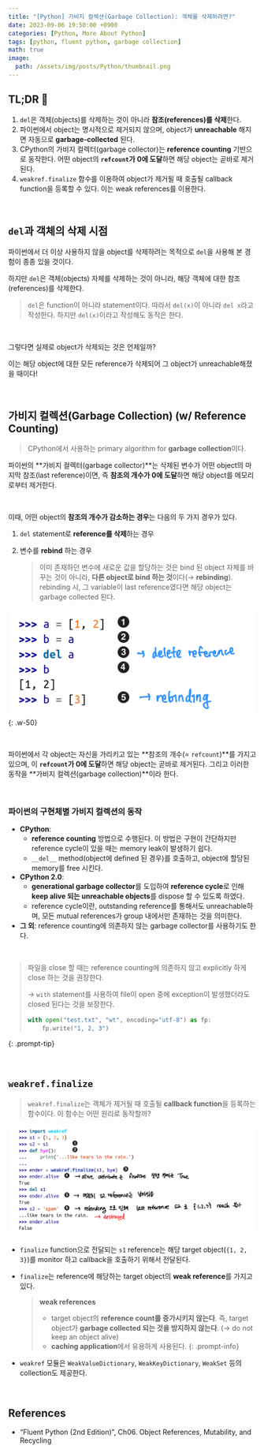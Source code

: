 ```yaml
---
title: "[Python] 가비지 컬렉션(Garbage Collection): 객체를 삭제하려면?"
date: 2023-09-06 19:50:00 +0900
categories: [Python, More About Python]
tags: [python, fluent python, garbage collection]
math: true
image: 
  path: /assets/img/posts/Python/thumbnail.png
---
```


## TL;DR 📌

1. `del`은 객체(objects)를 삭제하는 것이 아니라 **참조(references)를 삭제**한다.
2. 파이썬에서 object는 명시적으로 제거되지 않으며, object가 **unreachable** 해지면 자동으로 **garbage-collected** 된다.
3. CPython의 가비지 컬렉터(garbage collector)는 **reference counting** 기반으로 동작한다. 어떤 object의 **`refcount`가 0에 도달**하면 해당 object는 곧바로 제거된다.
4. `weakref.finalize` 함수를 이용하여 object가 제거될 때 호출될 callback function을 등록할 수 있다. 이는 weak references를 이용한다.

<br>

## `del`과 객체의 삭제 시점

파이썬에서 더 이상 사용하지 않을 object를 삭제하려는 목적으로 `del`을 사용해 본 경험이 종종 있을 것이다.

하지만 `del`은 객체(objects) 자체를 삭제하는 것이 아니라, 해당 객체에 대한 <span class="hlp">참조(references)를 삭제</span>한다.

> `del`은 function이 아니라 statement이다. 따라서 `del(x)`이 아니라 `del x`라고 작성한다. 하지만 `del(x)`이라고 작성해도 동작은 한다.
> 

<br>

그렇다면 실제로 object가 삭제되는 것은 언제일까?

이는 해당 object에 대한 <span class="hl">모든 reference가 삭제되어 그 object가 unreachable해졌을 때</span>이다!

<br>

## 가비지 컬렉션(Garbage Collection) (w/ Reference Counting)

> CPython에서 사용하는 primary algorithm for **garbage collection**이다.
> 

파이썬의 **가비지 컬렉터(garbage collector)**는 삭제된 변수가 어떤 object의 마지막 참조(last reference)이면, 즉 <span class="hl">**참조의 개수가 0에 도달**하면 해당 object를 메모리로부터 제거</span>한다.

<br>

이때, 어떤 object의 <span class="hlb">**참조의 개수가 감소하는 경우**</span>는 다음의 두 가지 경우가 있다.

1. `del` statement로 **reference를 삭제**하는 경우
2. 변수를 **rebind** 하는 경우
    
    > 이미 존재하던 변수에 새로운 값을 할당하는 것은 bind 된 object 자체를 바꾸는 것이 아니라, **다른 object로 bind 하는 것**이다(→ **rebinding**). rebinding 시, 그 variable이 last reference였다면 해당 object는 garbage collected 된다.
    > 

![](/assets/img/posts/Python/Fluent-Python/2023-09-06-01.png){: .w-50}

<br>

파이썬에서 각 object는 자신을 가리키고 있는 **참조의 개수(= `refcount`)**를 가지고 있으며, 이 **`refcount`가 0에 도달**하면 해당 object는 곧바로 제거된다. 그리고 이러한 동작을 **가비지 컬렉션(garbage collection)**이라 한다.

<br>

### 파이썬의 구현체별 가비지 컬렉션의 동작

- **CPython**:
    - **reference counting** 방법으로 수행된다. 이 방법은 구현이 간단하지만 reference cycle이 있을 때는 memory leak이 발생하기 쉽다.
    - `__del__` method(object에 defined 된 경우)를 호출하고, object에 할당된 memory를 free 시킨다.
- **CPython 2.0**:
    - **generational garbage collector**를 도입하여 **reference cycle**로 인해 **keep alive 되는 unreachable objects**를 dispose 할 수 있도록 하였다.
    - reference cycle이란, outstanding reference를 통해서도 unreachable하며, 모든 mutual references가 group 내에서만 존재하는 것을 의미한다.
- **그 외**: reference counting에 의존하지 않는 garbage collector를 사용하기도 한다.


<br>

> 파일을 close 할 때는 reference counting에 의존하지 않고 explicitly 하게 close 하는 것을 권장한다.
> 
> 
> → `with` statement를 사용하여 file이 open 중에 exception이 발생했더라도 closed 된다는 것을 보장한다.
> 
> ```python
> with open("test.txt", "wt", encoding="utf-8") as fp:
>     fp.write("1, 2, 3")
> ```
{: .prompt-tip}

<br>

## `weakref.finalize`

> `weakref.finalize`는 객체가 제거될 때 호출될 **callback function**을 등록하는 함수이다. 이 함수는 어떤 원리로 동작할까?
>

![](/assets/img/posts/Python/Fluent-Python/2023-09-06-02.png)

- `finalize` function으로 전달되는 `s1` reference는 해당 target object(`{1, 2, 3}`)를 monitor 하고 callback을 호출하기 위해서 전달된다.
- `finalize`는 reference에 해당하는 target object의 **weak reference**를 가지고 있다.
    
    > **weak references**
    > 
    > - target object의 **reference count를 증가시키지 않는다**. 즉, target object가 **garbage collected 되는 것을 방지하지 않는다**. (→ do not keep an object alive)
    > - **caching application**에서 유용하게 사용된다.
    {: .prompt-info}

- `weakref` 모듈은 `WeakValueDictionary`, `WeakKeyDictionary`, `WeakSet` 등의 collection도 제공한다.

<br>

## References

- “Fluent Python (2nd Edition)”, Ch06. Object References, Mutability, and Recycling
